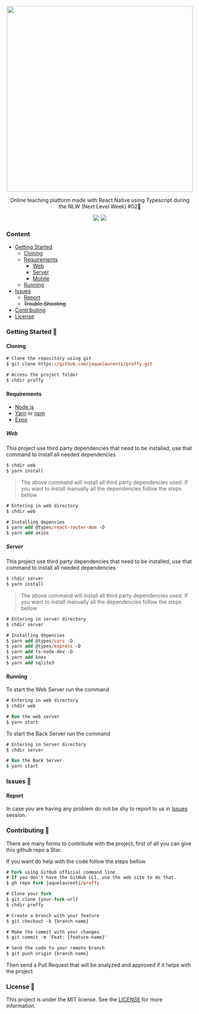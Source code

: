 
<div align="center">
    <img width="500px" align="center" src="https://user-images.githubusercontent.com/54639269/89223832-dd796380-d5ad-11ea-9a39-fc852538ca13.png"></img>
</div>

<p align="center">
    Online teaching platform made with React Native using Typescript during the<a src="https://nextlevelweek.com"> NLW (Next Level Week) #02</a>🚀
</p>




<div align="center">
    <img src="https://img.shields.io/github/stars/jaquelaurenti/proffy?color=8257E5&logo=github"></img>
    <img src="https://img.shields.io/github/last-commit/jaquelaurenti/proffy?color=%238257E5"></img>
   
</div>


### Content
* [Getting Started](#Getting-Started-)
    * [Cloning](#Cloning)
    * [Requirements](#Requirements)
        * [Web](#Web)
        * [Server](#Server)
        * [Mobile](#Mobile)
    * [Running](#Running)
* [Issues](#Issues-)
    * [Report](#Report)
    * ~~Trouble Shooting~~
* [Contributing](#Contributing-)
* [License](#License-)

### Getting Started 🚀

#### Cloning

```ps
# Clone the repository using git
$ git clone https://github.com/jaquelaurenti/proffy.git

# Access the project folder
$ chdir proffy
```

#### Requirements
* [Node.js](https://nodejs.org/en)
* [Yarn](https://classic.yarnpkg.com/) or [npm](https://www.npmjs.com/)
* [Expo](https://expo.io/)

##### Web

This project use third party dependencies that need to be installed, use that command to install all needed dependencies

```ps
$ chdir web
$ yarn install
```

>The above command will install all third party dependencies used. If you want to install manually all the dependencies follow the steps bellow

```ps
# Entering in web directory
$ chdir web

# Installing depencies
$ yarn add @types/react-router-dom -D
$ yarn add axios
```

##### Server

This project use third party dependencies that need to be installed, use that command to install all needed dependencies

```ps
$ chdir server
$ yarn install
```

>The above command will install all third party dependencies used. If you want to install manually all the dependencies follow the steps bellow

```ps
# Entering in server directory
$ chdir server

# Installing depencies
$ yarn add @types/cors -D
$ yarn add @types/express -D
$ yarn add ts-node-dev -D
$ yarn add knex
$ yarn add sqlite3
```

#### Running

To start the Web Server run the command

```ps
# Entering in web directory
$ chdir web

# Run the web server
$ yarn start
```

To start the Back Server run the command

```ps
# Entering in Server directory
$ chdir server

# Run the Back Server
$ yarn start
```

### Issues 🐛

#### Report

In case you are having any problem do not be shy to report to us in [Issues](https://github.com/jaquelaurenti/proffy/issues/) session.

### Contributing 🤝

There are many forms to contribute with the project, first of all you can give this github repo a Star.

If you want do help with the code follow the steps bellow

```ps
# Fork using GitHub official command line
# If you don't have the GitHub CLI, use the web site to do that.
$ gh repo fork jaquelaurenti/proffy

# Clone your fork
$ git clone {your-fork-url}
$ chdir proffy

# Create a branch with your feature
$ git checkout -b {branch-name}

# Make the commit with your changes
$ git commit -m 'Feat: {feature-name}'

# Send the code to your remote branch
$ git push origin {branch-name}
```

Then send a Pull Request that will be analyzed and approved if it helps with the project


### License 📝
This project is under the MIT license. See the [LICENSE](https://github.com/jaquelaurenti/proffy/blob/master/LICENSE) for more information.
